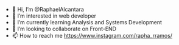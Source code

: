- 👋 Hi, I’m @RaphaelAlcantara
- 👀 I’m interested in web developer
- 🌱 I’m currently learning Analysis and Systems Development
- 💞️ I’m looking to collaborate on Front-END
- 📫 How to reach me https://www.instagram.com/rapha_rramos/

<!---
RaphaelAlcantara/RaphaelAlcantara is a ✨ special ✨ repository because its `README.md` (this file) appears on your GitHub profile.
You can click the Preview link to take a look at your changes.
--->

